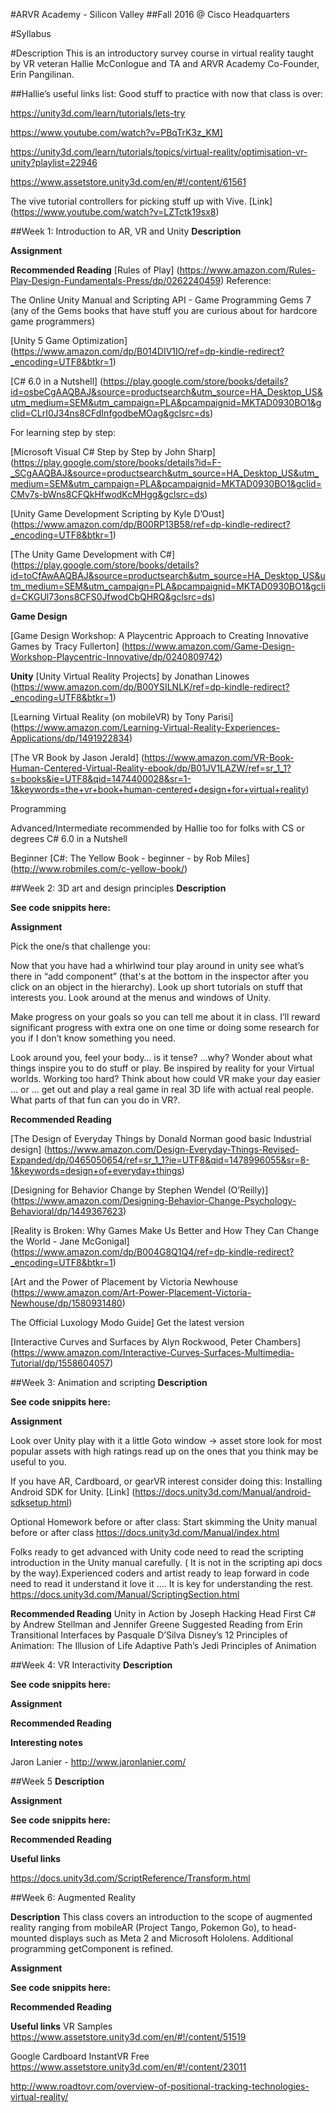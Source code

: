 #ARVR Academy - Silicon Valley
##Fall 2016 @ Cisco Headquarters

#Syllabus


#Description
This is an introductory survey course in virtual reality taught by VR veteran Hallie McConlogue and TA and ARVR Academy Co-Founder, Erin Pangilinan.

##Hallie’s useful links list: 
Good stuff to practice with now that class is over:

https://unity3d.com/learn/tutorials/lets-try

https://www.youtube.com/watch?v=PBqTrK3z_KM]

https://unity3d.com/learn/tutorials/topics/virtual-reality/optimisation-vr-unity?playlist=22946

https://www.assetstore.unity3d.com/en/#!/content/61561

The vive tutorial controllers for picking stuff up with Vive. [Link] (https://www.youtube.com/watch?v=LZTctk19sx8) 

##Week 1: Introduction to AR, VR and Unity
**Description**

**Assignment**  

**Recommended Reading**
[Rules of Play] (https://www.amazon.com/Rules-Play-Design-Fundamentals-Press/dp/0262240459) Reference:

The Online Unity Manual and Scripting API -
Game Programming Gems 7 (any of the Gems books that have stuff you are curious about for hardcore game programmers)

[Unity 5 Game Optimization] (https://www.amazon.com/dp/B014DIV1IO/ref=dp-kindle-redirect?_encoding=UTF8&btkr=1)

[C# 6.0 in a Nutshell] (https://play.google.com/store/books/details?id=osbeCgAAQBAJ&source=productsearch&utm_source=HA_Desktop_US&utm_medium=SEM&utm_campaign=PLA&pcampaignid=MKTAD0930BO1&gclid=CLrI0J34ns8CFdInfgodbeMOag&gclsrc=ds)

For learning step by step:

[Microsoft Visual C# Step by Step by John Sharp] (https://play.google.com/store/books/details?id=F-_SCgAAQBAJ&source=productsearch&utm_source=HA_Desktop_US&utm_medium=SEM&utm_campaign=PLA&pcampaignid=MKTAD0930BO1&gclid=CMv7s-bWns8CFQkHfwodKcMHgg&gclsrc=ds) 

[Unity Game Development Scripting by Kyle D’Oust] (https://www.amazon.com/dp/B00RP13B58/ref=dp-kindle-redirect?_encoding=UTF8&btkr=1)

[The Unity Game Development with C#] (https://play.google.com/store/books/details?id=toCfAwAAQBAJ&source=productsearch&utm_source=HA_Desktop_US&utm_medium=SEM&utm_campaign=PLA&pcampaignid=MKTAD0930BO1&gclid=CKGUl73ons8CFS0JfwodCbQHRQ&gclsrc=ds)

**Game Design**

[Game Design Workshop: A Playcentric Approach to Creating Innovative Games by Tracy Fullerton] (https://www.amazon.com/Game-Design-Workshop-Playcentric-Innovative/dp/0240809742)

**Unity** 
[Unity Virtual Reality Projects] by Jonathan Linowes (https://www.amazon.com/dp/B00YSILNLK/ref=dp-kindle-redirect?_encoding=UTF8&btkr=1)

[Learning Virtual Reality (on mobileVR) by Tony Parisi] (https://www.amazon.com/Learning-Virtual-Reality-Experiences-Applications/dp/1491922834)
 
[The VR Book by Jason Jerald] 
(https://www.amazon.com/VR-Book-Human-Centered-Virtual-Reality-ebook/dp/B01JV1LAZW/ref=sr_1_1?s=books&ie=UTF8&qid=1474400028&sr=1-1&keywords=the+vr+book+human-centered+design+for+virtual+reality)

Programming

Advanced/Intermediate  recommended by Hallie too for folks with CS or degrees
C# 6.0 in a Nutshell 

Beginner 
[C#: The Yellow Book - beginner - by Rob Miles] (http://www.robmiles.com/c-yellow-book/)

##Week 2: 3D art and design principles
**Description**

**See code snippits here:**

**Assignment** 

Pick the one/s that challenge you:

Now that you have had a whirlwind tour play around in unity see what’s there in “add component” (that's at the bottom in the inspector after you click on an object in the hierarchy). Look up short tutorials on stuff that interests you.  Look around at the menus and windows of Unity.

Make progress on your goals so you can tell me about it in class.  I’ll reward significant progress with extra one on one time or doing some research for you if I don’t know something you need. 

Look around you, feel your body… is it tense? ...why?  Wonder about what things inspire you to do stuff or play.  Be inspired by reality for your Virtual worlds. Working too hard?  Think about how could VR make your day easier … or … get out and play a real game in real 3D life with actual real people.  What parts of that fun can you do in VR?.

**Recommended Reading**

[The Design of Everyday Things by Donald Norman good basic Industrial design] (https://www.amazon.com/Design-Everyday-Things-Revised-Expanded/dp/0465050654/ref=sr_1_1?ie=UTF8&qid=1478996055&sr=8-1&keywords=design+of+everyday+things)

[Designing for Behavior Change by Stephen Wendel (O’Reilly)] (https://www.amazon.com/Designing-Behavior-Change-Psychology-Behavioral/dp/1449367623) 

[Reality is Broken: Why Games Make Us Better and How They Can Change the World - Jane McGonigal] (https://www.amazon.com/dp/B004G8Q1Q4/ref=dp-kindle-redirect?_encoding=UTF8&btkr=1)

[Art and the Power of Placement by Victoria Newhouse
(https://www.amazon.com/Art-Power-Placement-Victoria-Newhouse/dp/1580931480)
 
The Official Luxology Modo Guide] Get the latest version

[Interactive Curves and Surfaces by Alyn Rockwood, Peter Chambers] (https://www.amazon.com/Interactive-Curves-Surfaces-Multimedia-Tutorial/dp/1558604057)


##Week 3: Animation and scripting
**Description**

**See code snippits here:**

**Assignment** 

Look over Unity play with it a little
Goto window -> asset store look for most popular assets with high ratings read up on the ones that you think may be useful to you. 

If you have AR, Cardboard, or gearVR interest consider doing this:
Installing Android SDK for Unity. [Link] (https://docs.unity3d.com/Manual/android-sdksetup.html)

Optional Homework before or after class:
Start skimming the Unity manual before or after class https://docs.unity3d.com/Manual/index.html

Folks ready to get advanced with Unity code need to read the scripting introduction in the Unity manual carefully. ( It is not in the scripting api docs by the way).Experienced coders and artist ready to leap forward in code need to read it understand it love it …. It is key for understanding the rest. https://docs.unity3d.com/Manual/ScriptingSection.html

**Recommended Reading**
Unity in Action by Joseph Hacking 
Head First C# by Andrew Stellman and Jennifer Greene
Suggested Reading from Erin
Transitional Interfaces by Pasquale D’Silva
Disney’s 12 Principles of Animation: The Illusion of Life
Adaptive Path’s Jedi Principles of Animation 

##Week 4: VR Interactivity 
**Description**

**See code snippits here:**

**Assignment**  

**Recommended Reading**

**Interesting notes**

Jaron Lanier  - http://www.jaronlanier.com/

##Week 5
**Description**

**Assignment**  

**See code snippits here:**

**Recommended Reading**

**Useful links**

https://docs.unity3d.com/ScriptReference/Transform.html

##Week 6: Augmented Reality 

**Description**
This class covers an introduction to the scope of augmented reality ranging from mobileAR (Project Tango, Pokemon Go), to head-mounted displays such as Meta 2 and Microsoft Hololens. Additional programming getComponent is refined. 

**Assignment**  

**See code snippits here:**

**Recommended Reading**

**Useful links**
VR Samples
https://www.assetstore.unity3d.com/en/#!/content/51519

Google Cardboard InstantVR Free
https://www.assetstore.unity3d.com/en/#!/content/23011

http://www.roadtovr.com/overview-of-positional-tracking-technologies-virtual-reality/